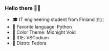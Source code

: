 ### Hello there 👋🌟

- 🎓 IT engineering student from Finland 🇫🇮
- 🐍 Favorite language: Python
- 🌙 Color Theme: Midnight Void
- 📝 IDE: VSCodium
- 🐧 Distro: Fedora
